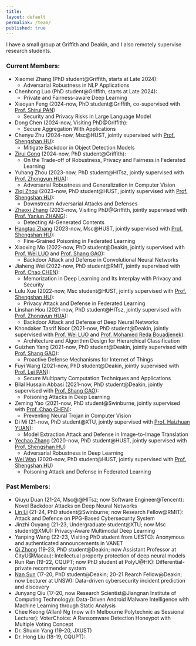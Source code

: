 ```yaml
---
title:
layout: default
permalink: /team/
published: true
---
```



I have a small group at Griffith and Deakin, and I also remotely supervise research students.

### Current Members:
- Xiaomei Zhang (PhD student@Griffith, starts at Late 2024):
  * Adversarial Robustness in NLP Applications
- Chenhong Luo (PhD student@Griffith, starts at Late 2024): 
  * Private and Fairness-aware Deep Learning
- Xiaoyan Feng (2024-now, PhD student@Griffith, co-supervised with [Prof. Shirui PAN](https://scholar.google.com.hk/citations?user=frWRJN4AAAAJ))
  * Security and Privacy Risks in Large Language Model
- Dong Chen (2024-now, Visiting PhD@Griffith): 
  * Secure Aggregation With Applications
- Chenyu Zhu (2024-now, Msc@HUST, jointly supervised with [Prof. Shengshan HU](https://scholar.google.com.hk/citations?user=lkAFwJgAAAAJ)):  
  * Mitigate Backdoor in Object Detection Models
- [Zirui Gong](https://scholar.google.com/citations?hl=en&user=ze6m7AMAAAAJ) (2024-now, PhD student@Griffith): 
  * On the Trade-off of Robustness, Privacy and Fairness in Federated Learning
- Yuhang Zhou (2023-now, PhD student@HITsz, jointly supervised with [Prof. Zhongyun HUA](https://scholar.google.com/citations?user=Sl0BI_IAAAAJ)):
  * Adversarial Robustness and Generalization in Computer Vision
- [Ziqi Zhou](https://scholar.google.com/citations?hl=en&user=-eyLn4wAAAAJ) (2023-now, PhD student@HUST, jointly supervised with [Prof. Shengshan HU](https://scholar.google.com.hk/citations?user=lkAFwJgAAAAJ)): 
  * Downstream Adversarial Attacks and Defenses
- [Zhaoxi Zhang](https://scholar.google.com/citations?user=YMcMkLcAAAAJ) (2023-now, Visiting PhD@Griffith, jointly supervised with [Prof. Yanjun ZHANG](https://scholar.google.com.hk/citations?user=HKq2LkwAAAAJ)): 
  * Detecting AI-Generated Contents
- [Hangtao Zhang](https://scholar.google.com/citations?user=H6wMyNEAAAAJ) (2023-now, Msc@HUST, jointly supervised with [Prof. Shengshan HU](https://scholar.google.com.hk/citations?user=lkAFwJgAAAAJ)): 
  * Fine-Grained Poisoning in Federated Learning
- Xiaoxing Mo (2022-now, PhD student@Deakin, jointly supervised with [Prof. Wei LUO](https://scholar.google.com.hk/citations?user=fIxBU34AAAAJ) and [Prof. Shang GAO](https://scholar.google.com.hk/citations?user=lkgneeAAAAAJ)): 
  * Backdoor Attack and Defense in Convolutional Neural Networks
- Jiaheng Wei (2022-now, PhD student@RMIT, jointly supervised with [Prof. Chao CHEN](https://scholar.google.com.hk/citations?user=QZWRJkYAAAAJ)): 
  * Memorization in Deep Learning and Its Interplay with Privacy and Security
- Lulu Xue (2022-now, Msc student@HUST, jointly supervised with [Prof. Shengshan HU](https://scholar.google.com.hk/citations?user=lkAFwJgAAAAJ)): 
  * Privacy Attack and Defense in Federated Learning
- Linshan Hou (2021-now, PhD student@HITsz, jointly supervised with [Prof. Zhongyun HUA](https://scholar.google.com/citations?user=Sl0BI_IAAAAJ)):
  *  Backdoor Attack and Defense of Deep Neural Networks
- Khondaker Tasrif Noor (2021-now, PhD student@Deakin, jointly supervised with [Prof. Wei LUO](https://scholar.google.com.hk/citations?user=fIxBU34AAAAJ) and [Prof. Mohamed Reda Bouadjenek](https://rbouadjenek.github.io/)): 
  * Architecture and Algorithm Design for Hierarchical Classification
- Guizhen Yang (2021-now, PhD student@Deakin, jointly supervised with [Prof. Shang GAO](https://scholar.google.com.hk/citations?user=lkgneeAAAAAJ)): 
  * Proactive Defense Mechanisms for Internet of Things
- Fuyi Wang (2021-now, PhD student@Deakin, jointly supervised with [Prof. Lei PAN](https://scholar.google.com.hk/citations?user=fxf8zr0AAAAJ)): 
  * Secure Multiparty Computation Techniques and Applications
- Bilal Hussain Abbasi (2021-now, PhD student@Deakin, jointly supervised with [Prof. Shang GAO](https://scholar.google.com.hk/citations?user=lkgneeAAAAAJ)): 
  * Poisoning Attacks in Deep Learning
- Zeming Yao (2021-now, PhD student@Swinburne, jointly supervised with [Prof. Chao CHEN](https://scholar.google.com.hk/citations?user=QZWRJkYAAAAJ)): 
  * Preventing Neural Trojan in Computer Vision
- Di Mi (21-now, PhD student@XTU, jointly supervised with [Prof. Haizhuan YUAN](https://scholar.google.com.hk/citations?user=iAt4C50AAAAJ)): 
  * Model Extraction Attack and Defense in Image-to-Image Translation
- [Yechao Zhang](https://scholar.google.com.au/citations?user=6DN1wxkAAAAJ) (2020-now, PhD student@HUST, jointly supervised with [Prof. Shengshan HU](https://scholar.google.com.hk/citations?user=lkAFwJgAAAAJ))
  * Adversarial Robustness in Deep Learning
- [Wei Wan](https://scholar.google.com/citations?user=UU79U-MAAAAJ) (2020-now, PhD student@HUST, jointly supervised with [Prof. Shengshan HU](https://scholar.google.com.hk/citations?user=lkAFwJgAAAAJ))
  * Poisoning Attack and Defense in Federated Learning


### Past Members: 
+ Qiuyu Duan (21-24, Msc@@HITsz; now Software Engineer@Tencent): Novel Backdoor Attacks on Deep Neural Networks
+ [Lin Li](https://nastul.github.io/) (21-24, PhD student@Swinburne; now Research Fellow@RMIT): Attack and Defence on PPG-Based Cybersecurity System
+ Jinzhi Ouyang (21-23, Undergraduate student@XTU; now Msc student@XMU): Privacy-Aware Multimodal Deep Learning
+ Yanping Wang (22-23, Visiting PhD student from UESTC): Anonymous and authenticated announcements in VANET
+ [Qi Zhong](https://fds.cityu.edu.mo/members/286) (19-23, PhD student@Deakin; now Assistant Professor at CityU@Macau): Intellectual property protection of deep neural models
+ Run Ran (19-22, CQUPT; now PhD student at PolyU@HK): Differential-private recommender system
+ [Nan Sun](https://www.unsw.edu.au/staff/nan-sun) (17-20, PhD student@Deakin; 20-21 Rearch Fellow@Deakin; now Lecturer at UNSW): Data-driven cybersecurity incident prediction and discovery
+ Junyang Qiu (17-20, now Research Scientist@Jiangnan Institute of Computing Technology): Data-Driven Android Malware Intelligence with Machine Learning through Static Analysis
+ Chee Keong (Allan) Ng (now with Melbourne Polytechnic as Sessional Lecturer): VoterChoice: A Ransomware Detection Honeypot with Multiple Voting Concept
+ Dr. Shuxin Yang (19-20, JXUST)
+ Dr. Hong Liu (18-19, CQUPT): 
